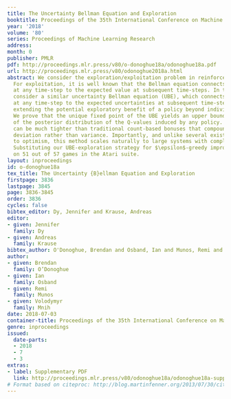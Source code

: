 ```yaml
---
title: The Uncertainty Bellman Equation and Exploration
booktitle: Proceedings of the 35th International Conference on Machine Learning
year: '2018'
volume: '80'
series: Proceedings of Machine Learning Research
address: 
month: 0
publisher: PMLR
pdf: http://proceedings.mlr.press/v80/o-donoghue18a/odonoghue18a.pdf
url: http://proceedings.mlr.press/v80/odonoghue2018a.html
abstract: We consider the exploration/exploitation problem in reinforcement learning.
  For exploitation, it is well known that the Bellman equation connects the value
  at any time-step to the expected value at subsequent time-steps. In this paper we
  consider a similar uncertainty Bellman equation (UBE), which connects the uncertainty
  at any time-step to the expected uncertainties at subsequent time-steps, thereby
  extending the potential exploratory benefit of a policy beyond individual time-steps.
  We prove that the unique fixed point of the UBE yields an upper bound on the variance
  of the posterior distribution of the Q-values induced by any policy. This bound
  can be much tighter than traditional count-based bonuses that compound standard
  deviation rather than variance. Importantly, and unlike several existing approaches
  to optimism, this method scales naturally to large systems with complex generalization.
  Substituting our UBE-exploration strategy for $\epsilon$-greedy improves DQN performance
  on 51 out of 57 games in the Atari suite.
layout: inproceedings
id: o-donoghue18a
tex_title: The Uncertainty {B}ellman Equation and Exploration
firstpage: 3836
lastpage: 3845
page: 3836-3845
order: 3836
cycles: false
bibtex_editor: Dy, Jennifer and Krause, Andreas
editor:
- given: Jennifer
  family: Dy
- given: Andreas
  family: Krause
bibtex_author: O'Donoghue, Brendan and Osband, Ian and Munos, Remi and Mnih, Volodymyr
author:
- given: Brendan
  family: O’Donoghue
- given: Ian
  family: Osband
- given: Remi
  family: Munos
- given: Volodymyr
  family: Mnih
date: 2018-07-03
container-title: Proceedings of the 35th International Conference on Machine Learning
genre: inproceedings
issued:
  date-parts:
  - 2018
  - 7
  - 3
extras:
- label: Supplementary PDF
  link: http://proceedings.mlr.press/v80/odonoghue18a/odonoghue18a-supp.pdf
# Format based on citeproc: http://blog.martinfenner.org/2013/07/30/citeproc-yaml-for-bibliographies/
---
```

